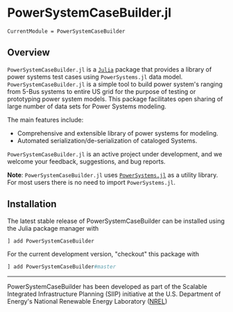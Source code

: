 # PowerSystemCaseBuilder.jl

```@meta
CurrentModule = PowerSystemCaseBuilder
```

## Overview

`PowerSystemCaseBuilder.jl` is a [`Julia`](http://www.julialang.org) package that provides a library
of power systems test cases using `PowerSystems.jl` data model. `PowerSystemCaseBuilder.jl` is a
simple tool to build power system's ranging from 5-Bus systems to entire US grid for the purpose
of testing or prototyping power system models. This package facilitates open sharing of large number of data sets for Power Systems modeling.

The main features include:

- Comprehensive and extensible library of power systems for modeling.
- Automated serialization/de-serialization of cataloged Systems.


`PowerSystemCaseBuilder.jl` is an active project under development, and we welcome your feedback,
suggestions, and bug reports.

**Note**: `PowerSystemCaseBuilder.jl` uses [`PowerSystems.jl`](https://github.com/NREL-SIIP/PowerSystems.jl)
as a utility library. For most users there is no need to import `PowerSystems.jl`.

## Installation

The latest stable release of PowerSystemCaseBuilder can be installed using the Julia package manager with

```julia
] add PowerSystemCaseBuilder
```

For the current development version, "checkout" this package with

```julia
] add PowerSystemCaseBuilder#master
```

------------
PowerSystemCaseBuilder has been developed as part of the Scalable Integrated Infrastructure Planning
(SIIP) initiative at the U.S. Department of Energy's National Renewable Energy
Laboratory ([NREL](https://www.nrel.gov/))

